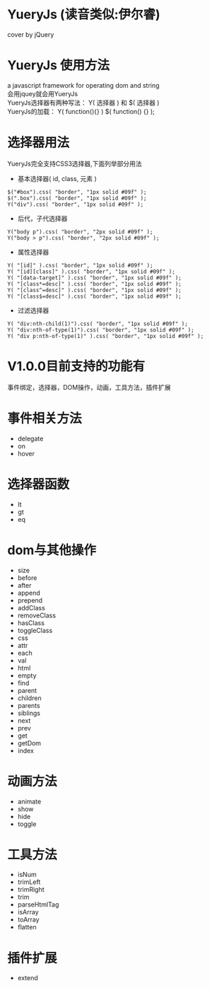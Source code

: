 # YueryJs (读音类似:伊尔睿)
cover by jQuery
# YueryJs 使用方法
a javascript framework for operating dom and string<br/>
会用jquey就会用YueryJs<br/>
YueryJs选择器有两种写法： Y( 选择器 ) 和 $( 选择器 )<br/>
YueryJs的加载： Y( function(){} )    $( function() {} );<br/>

# 选择器用法
YueryJs完全支持CSS3选择器,下面列举部分用法<br/>
* 基本选择器( id, class, 元素 )
```
$("#box").css( "border", "1px solid #09f" );
$(".box").css( "border", "1px solid #09f" );
Y("div").css( "border", "1px solid #09f" );
```
* 后代，子代选择器
```
Y("body p").css( "border", "2px solid #09f" );
Y("body > p").css( "border", "2px solid #09f" );
```
* 属性选择器
```
Y( "[id]" ).css( "border", "1px solid #09f" );
Y( "[id][class]" ).css( "border", "1px solid #09f" );
Y( "[data-target]" ).css( "border", "1px solid #09f" );
Y( "[class*=desc]" ).css( "border", "1px solid #09f" );
Y( "[class^=desc]" ).css( "border", "1px solid #09f" );
Y( "[class$=desc]" ).css( "border", "1px solid #09f" );
```
* 过滤选择器
```
Y( "div:nth-child(1)").css( "border", "1px solid #09f" );
Y( "div:nth-of-type(1)").css( "border", "1px solid #09f" );
Y( "div p:nth-of-type(1)" ).css( "border", "1px solid #09f" );
```
V1.0.0目前支持的功能有
====================
事件绑定，选择器，DOM操作，动画，工具方法，插件扩展
# 事件相关方法
* delegate
* on
* hover
# 选择器函数
* lt
* gt
* eq
# dom与其他操作
* size
* before
* after
* append
* prepend
* addClass
* removeClass
* hasClass
* toggleClass
* css
* attr
* each
* val
* html
* empty
* find
* parent
* children
* parents
* siblings
* next
* prev
* get
* getDom
* index
# 动画方法
* animate
* show
* hide
* toggle
# 工具方法
* isNum
* trimLeft
* trimRight
* trim
* parseHtmlTag
* isArray
* toArray
* flatten
# 插件扩展
* extend
